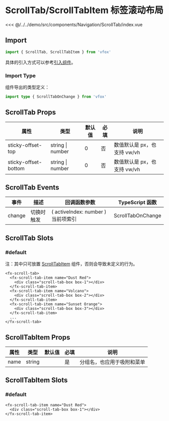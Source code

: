 # ScrollTab/ScrollTabItem 标签滚动布局

<CodeDemo name="ScrollTab">

<<< @/../../demo/src/components/Navigation/ScrollTab/index.vue

</CodeDemo>

## Import

```js
import { ScrollTab, ScrollTabItem } from 'vfox'
```

具体的引入方式可以参考[引入组件](../guide/import.md)。

### Import Type

组件导出的类型定义：

```ts
import type { ScrollTabOnChange } from 'vfox'
```

## ScrollTab Props

| 属性                 | 类型             | 默认值 | 必填 | 说明                        |
| -------------------- | ---------------- | ------ | ---- | --------------------------- |
| sticky-offset-top    | string \| number | 0      | 否   | 数值默认是 px，也支持 vw/vh |
| sticky-offset-bottom | string \| number | 0      | 否   | 数值默认是 px，也支持 vw/vh |

## ScrollTab Events

| 事件   | 描述       | 回调函数参数                       | TypeScript 函数   |
| ------ | ---------- | ---------------------------------- | ----------------- |
| change | 切换时触发 | ( activeIndex: number ) 当前项索引 | ScrollTabOnChange |

## ScrollTab Slots

### #default

注：其中只可放置 [ScrollTabItem](./ScrollTab.md#scrolltabitem-props) 组件，否则会导致未定义的行为。

```vue
<fx-scroll-tab>
  <fx-scroll-tab-item name="Dust Red">
    <div class="scroll-tab-box box-1"></div>
  </fx-scroll-tab-item>
  <fx-scroll-tab-item name="Volcano">
    <div class="scroll-tab-box box-2"></div>
  </fx-scroll-tab-item>
  <fx-scroll-tab-item name="Sunset Orange">
    <div class="scroll-tab-box box-3"></div>
  </fx-scroll-tab-item>
  ...
</fx-scroll-tab>
```

## ScrollTabItem Props

| 属性 | 类型   | 默认值 | 必填 | 说明                       |
| ---- | ------ | ------ | ---- | -------------------------- |
| name | string |        | 是   | 分组名，也应用于吸附和菜单 |

## ScrollTabItem Slots

### #default

```vue
<fx-scroll-tab-item name="Dust Red">
  <div class="scroll-tab-box box-1"></div>
</fx-scroll-tab-item>
```
